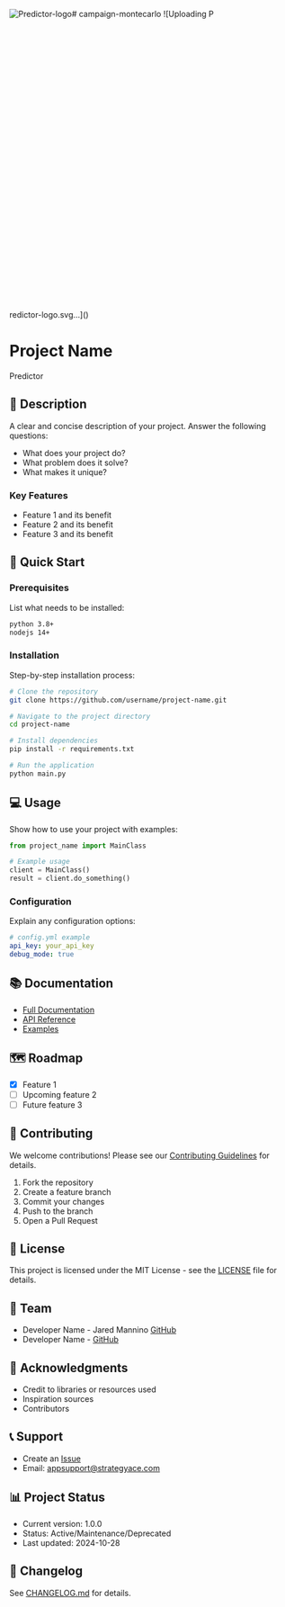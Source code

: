 ![Predictor-logo](https://github.com/user-attachments/assets/5f83978a-f0e5-4971-8a00-35d657507f58)# campaign-montecarlo
![Uploading P<svg xmlns="http://www.w3.org/2000/svg" viewBox="0 0 200 200">
  <!-- Background circle -->
  <circle cx="100" cy="100" r="90" fill="#f0f0f0"/>
  
  <!-- Bar chart bars -->
  <rect x="60" y="120" width="20" height="40" fill="#2E5090"/>
  <rect x="90" y="100" width="20" height="60" fill="#3A67B2"/>
  <rect x="120" y="80" width="20" height="80" fill="#4A7ED6"/>
  
  <!-- Checkmark/vote symbol -->
  <path d="M85 50 L95 65 L120 30" 
        stroke="#2E5090" 
        stroke-width="8" 
        stroke-linecap="round" 
        stroke-linejoin="round"
        fill="none"/>
  
  <!-- Circular progress ring -->
  <circle cx="100" cy="100" r="90" 
          stroke="#2E5090" 
          stroke-width="4"
          fill="none"
          stroke-dasharray="565"
          stroke-dashoffset="140"/>
</svg>
redictor-logo.svg…]()

# Project Name
Predictor

## 📝 Description
A clear and concise description of your project. Answer the following questions:
- What does your project do?
- What problem does it solve?
- What makes it unique?      

### Key Features
- Feature 1 and its benefit
- Feature 2 and its benefit
- Feature 3 and its benefit

## 🚀 Quick Start

### Prerequisites
List what needs to be installed:
```bash
python 3.8+
nodejs 14+
```

### Installation
Step-by-step installation process:

```bash
# Clone the repository
git clone https://github.com/username/project-name.git

# Navigate to the project directory
cd project-name

# Install dependencies
pip install -r requirements.txt

# Run the application
python main.py
```

## 💻 Usage
Show how to use your project with examples:

```python
from project_name import MainClass

# Example usage
client = MainClass()
result = client.do_something()
```

### Configuration
Explain any configuration options:
```yaml
# config.yml example
api_key: your_api_key
debug_mode: true
```

## 📚 Documentation
- [Full Documentation](docs/README.md)
- [API Reference](docs/api.md)
- [Examples](examples/)

## 🗺️ Roadmap
- [x] Feature 1
- [ ] Upcoming feature 2
- [ ] Future feature 3

## 🤝 Contributing
We welcome contributions! Please see our [Contributing Guidelines](CONTRIBUTING.md) for details.

1. Fork the repository
2. Create a feature branch
3. Commit your changes
4. Push to the branch
5. Open a Pull Request

## 📃 License
This project is licensed under the MIT License - see the [LICENSE](LICENSE) file for details.

## 👥 Team
- Developer Name - Jared Mannino [GitHub](https://github.com/username)
- Developer Name - [GitHub](https://github.com/username)

## 🙏 Acknowledgments
- Credit to libraries or resources used
- Inspiration sources
- Contributors

## 📞 Support
- Create an [Issue](https://github.com/username/project-name/issues)
- Email: appsupport@strategyace.com

## 📊 Project Status
- Current version: 1.0.0
- Status: Active/Maintenance/Deprecated
- Last updated: 2024-10-28

## 🔄 Changelog
See [CHANGELOG.md](CHANGELOG.md) for details.
